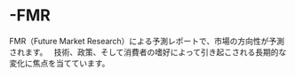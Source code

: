 # -FMR
FMR（Future Market Research）による予測レポートで、市場の方向性が予測されます。   技術、政策、そして消費者の嗜好によって引き起こされる長期的な変化に焦点を当てています。
